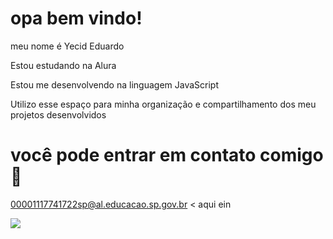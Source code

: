# opa bem vindo!

meu nome é Yecid Eduardo


Estou estudando na Alura

Estou me desenvolvendo na linguagem JavaScript

Utilizo esse espaço para minha organização e compartilhamento dos meu projetos desenvolvidos

# você pode entrar em contato comigo 🛌

00001117741722sp@al.educacao.sp.gov.br < aqui ein


![](https://tenor.com/pt-BR/view/xdzuiro-gif-21872932)
